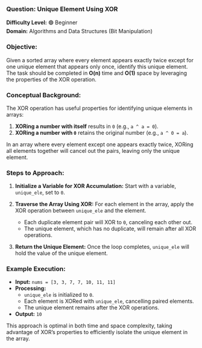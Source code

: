 ### **Question: Unique Element Using XOR**

**Difficulty Level:** 🟢 Beginner  
**Domain:** Algorithms and Data Structures (Bit Manipulation)

### **Objective:**

Given a sorted array where every element appears exactly twice except for one unique element that appears only once, identify this unique element. The task should be completed in **O(n)** time and **O(1)** space by leveraging the properties of the XOR operation.

### **Conceptual Background:**

The XOR operation has useful properties for identifying unique elements in arrays:
1. **XORing a number with itself** results in `0` (e.g., `a ^ a = 0`).
2. **XORing a number with `0`** retains the original number (e.g., `a ^ 0 = a`).

In an array where every element except one appears exactly twice, XORing all elements together will cancel out the pairs, leaving only the unique element.

### **Steps to Approach:**

1. **Initialize a Variable for XOR Accumulation:**
   Start with a variable, `unique_ele`, set to `0`.

2. **Traverse the Array Using XOR:**
   For each element in the array, apply the XOR operation between `unique_ele` and the element.
   
   - Each duplicate element pair will XOR to `0`, canceling each other out.
   - The unique element, which has no duplicate, will remain after all XOR operations.

3. **Return the Unique Element:**
   Once the loop completes, `unique_ele` will hold the value of the unique element.

### **Example Execution:**

- **Input:** `nums = [3, 3, 7, 7, 10, 11, 11]`
- **Processing:**
  - `unique_ele` is initialized to `0`.
  - Each element is XORed with `unique_ele`, cancelling paired elements.
  - The unique element remains after the XOR operations.
- **Output:** `10`

This approach is optimal in both time and space complexity, taking advantage of XOR’s properties to efficiently isolate the unique element in the array.

